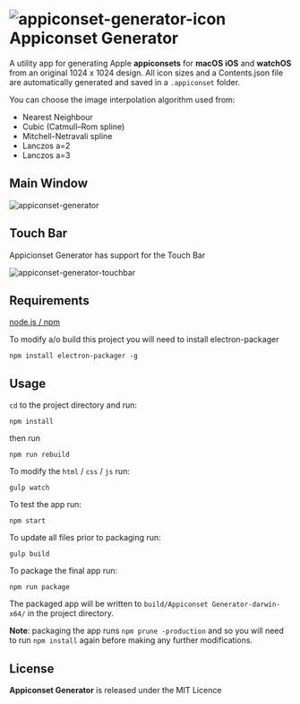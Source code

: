 # ![appiconset-generator-icon](https://user-images.githubusercontent.com/1267580/54089465-6cf2f680-4369-11e9-851d-a227059f3369.png) Appiconset Generator

A utility app for generating Apple **appiconsets** for **macOS** **iOS** and **watchOS** from an original 1024 x 1024 design. All icon sizes and a Contents.json file are automatically generated and saved in a `.appiconset` folder.

You can choose the image interpolation algorithm used from:

- Nearest Neighbour
- Cubic (Catmull–Rom spline)
- Mitchell-Netravali spline
- Lanczos a=2
- Lanczos a=3

## Main Window
![appiconset-generator](https://user-images.githubusercontent.com/1267580/54089467-6cf2f680-4369-11e9-8cba-a6863358193f.png)

## Touch Bar

Appicionset Generator has support for the Touch Bar

![appiconset-generator-touchbar](https://user-images.githubusercontent.com/1267580/54089466-6cf2f680-4369-11e9-9ae4-b8eab03f38ae.png)

## Requirements

[node.js / npm](https://www.npmjs.com/get-npm)

To modify a/o build this project you will need to install electron-packager

```shell
npm install electron-packager -g
```

## Usage

`cd` to the project directory and run:
```shell
npm install
```

then run
```shell
npm run rebuild
```

To modify the `html` / `css` / `js` run:
```shell
gulp watch
```

To test the app run:
```shell
npm start
```

To update all files prior to packaging run:
```shell
gulp build
```

To package the final app run:
```shell
npm run package
```
The packaged app will be written to `build/Appiconset Generator-darwin-x64/` in the project directory.

**Note**: packaging the app runs `npm prune -production` and so you will need to run `npm install` again before making any further modifications.

## License

**Appiconset Generator** is released under the MIT Licence
